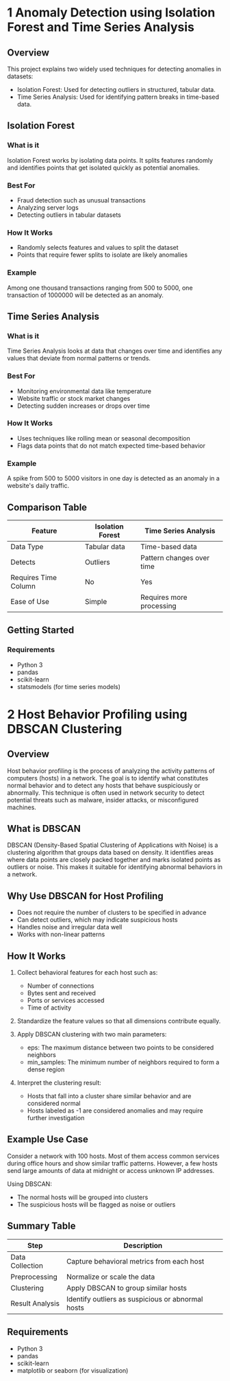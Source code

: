 # 1 Anomaly Detection using Isolation Forest and Time Series Analysis

## Overview
This project explains two widely used techniques for detecting anomalies in datasets:

- Isolation Forest: Used for detecting outliers in structured, tabular data.
- Time Series Analysis: Used for identifying pattern breaks in time-based data.

## Isolation Forest

### What is it
Isolation Forest works by isolating data points. It splits features randomly and identifies points that get isolated quickly as potential anomalies.

### Best For
- Fraud detection such as unusual transactions
- Analyzing server logs
- Detecting outliers in tabular datasets

### How It Works
- Randomly selects features and values to split the dataset
- Points that require fewer splits to isolate are likely anomalies

### Example
Among one thousand transactions ranging from 500 to 5000, one transaction of 1000000 will be detected as an anomaly.

## Time Series Analysis

### What is it
Time Series Analysis looks at data that changes over time and identifies any values that deviate from normal patterns or trends.

### Best For
- Monitoring environmental data like temperature
- Website traffic or stock market changes
- Detecting sudden increases or drops over time

### How It Works
- Uses techniques like rolling mean or seasonal decomposition
- Flags data points that do not match expected time-based behavior

### Example
A spike from 500 to 5000 visitors in one day is detected as an anomaly in a website's daily traffic.

## Comparison Table

| Feature               | Isolation Forest         | Time Series Analysis       |
|----------------------|--------------------------|----------------------------|
| Data Type            | Tabular data             | Time-based data            |
| Detects              | Outliers                 | Pattern changes over time  |
| Requires Time Column | No                       | Yes                        |
| Ease of Use          | Simple                   | Requires more processing   |

## Getting Started

### Requirements
- Python 3
- pandas
- scikit-learn
- statsmodels (for time series models)
  


# 2 Host Behavior Profiling using DBSCAN Clustering

## Overview

Host behavior profiling is the process of analyzing the activity patterns of computers (hosts) in a network. The goal is to identify what constitutes normal behavior and to detect any hosts that behave suspiciously or abnormally. This technique is often used in network security to detect potential threats such as malware, insider attacks, or misconfigured machines.

## What is DBSCAN

DBSCAN (Density-Based Spatial Clustering of Applications with Noise) is a clustering algorithm that groups data based on density. It identifies areas where data points are closely packed together and marks isolated points as outliers or noise. This makes it suitable for identifying abnormal behaviors in a network.

## Why Use DBSCAN for Host Profiling

- Does not require the number of clusters to be specified in advance
- Can detect outliers, which may indicate suspicious hosts
- Handles noise and irregular data well
- Works with non-linear patterns

## How It Works

1. Collect behavioral features for each host such as:
   - Number of connections
   - Bytes sent and received
   - Ports or services accessed
   - Time of activity

2. Standardize the feature values so that all dimensions contribute equally.

3. Apply DBSCAN clustering with two main parameters:
   - eps: The maximum distance between two points to be considered neighbors
   - min_samples: The minimum number of neighbors required to form a dense region

4. Interpret the clustering result:
   - Hosts that fall into a cluster share similar behavior and are considered normal
   - Hosts labeled as -1 are considered anomalies and may require further investigation

## Example Use Case

Consider a network with 100 hosts. Most of them access common services during office hours and show similar traffic patterns. However, a few hosts send large amounts of data at midnight or access unknown IP addresses.

Using DBSCAN:
- The normal hosts will be grouped into clusters
- The suspicious hosts will be flagged as noise or outliers

## Summary Table

| Step               | Description                                      |
|--------------------|--------------------------------------------------|
| Data Collection    | Capture behavioral metrics from each host        |
| Preprocessing      | Normalize or scale the data                      |
| Clustering         | Apply DBSCAN to group similar hosts              |
| Result Analysis    | Identify outliers as suspicious or abnormal hosts|

## Requirements

- Python 3
- pandas
- scikit-learn
- matplotlib or seaborn (for visualization)



